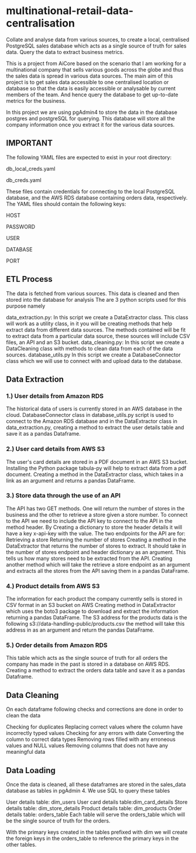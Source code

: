# multinational-retail-data-centralisation

Collate and analyse data from various sources, to create a local, centralised PostgreSQL sales database which acts as a single source of truth for sales data. Query the data to extract business metrics.

This is a project from AiCore based on the scenario that I am working for a multinational company that sells various goods across the globe and thus the sales data is spread in various data sources. The main aim of this project is to get sales data accessible to one centralised location or database so that the data is easily accessible or analysable by current members of the team. And hence query the database to get up-to-date metrics for the business.

In this project we are using pgAdmin4 to store the data in the database postgres and postgreSQL for querying. This database will store all the company information once you extract it for the various data sources.


## IMPORTANT

The following YAML files are expected to exist in your root directory:

db_local_creds.yaml

db_creds.yaml

These files contain credentials for connecting to the local PostgreSQL database, and the AWS RDS database containing orders data, respectively. The YAML files should contain the following keys:


HOST

PASSWORD

USER

DATABASE

PORT






## ETL Process
The data is fetched from various sources. This data is cleaned and then stored into the database for analysis The are 3 python scripts used for this purpose namely

data_extraction.py: In this script we create a DataExtractor class. This class will work as a utility class, in it you will be creating methods that help extract data from different data sources. The methods contained will be fit to extract data from a particular data source, these sources will include CSV files, an API and an S3 bucket.
data_cleaning.py: In this script we create a DataCleaning class with methods to clean data from each of the data sources.
database_utils.py In this script we create a DatabaseConnector class which we will use to connect with and upload data to the database.



## Data Extraction

### 1.) User details from Amazon RDS

The historical data of users is currently stored in an AWS database in the cloud.
DatabaseConnector class in database_utils.py script is used to connect to the Amazon RDS database and in the DataExtractor class in data_extraction.py, creating a method to extract the user details table and save it as a pandas Dataframe.

### 2.) User card details from AWS S3

The user's card details are stored in a PDF document in an AWS S3 bucket.
Installing the Python package tabula-py will help to extract data from a pdf document.
Creating a method in the DataExtractor class, which takes in a link as an argument and returns a pandas DataFrame.

### 3.) Store data through the use of an API

The API has two GET methods. One will return the number of stores in the business and the other to retrieve a store given a store number.
To connect to the API we need to include the API key to connect to the API in the method header.
By Creating a dictionary to store the header details it will have a key x-api-key with the value.
The two endpoints for the API are for:
Retrieving a store
Returning the number of stores
Creating a method in the DataExtractor that returns the number of stores to extract. It should take in the number of stores endpoint and header dictionary as an argument. This tells us how many stores need to be extracted from the API.
Creating another method which will take the retrieve a store endpoint as an argument and extracts all the stores from the API saving them in a pandas DataFrame.

### 4.) Product details from AWS S3

The information for each product the company currently sells is stored in CSV format in an S3 bucket on AWS
Creating method in DataExtractor which uses the boto3 package to download and extract the information returning a pandas DataFrame.
The S3 address for the products data is the following s3://data-handling-public/products.csv the method will take this address in as an argument and return the pandas DataFrame.

### 5.) Order details from Amazon RDS

This table which acts as the single source of truth for all orders the company has made in the past is stored in a database on AWS RDS.
Creating a method to extract the orders data table and save it as a pandas Dataframe.




## Data Cleaning

On each dataframe following checks and corrections are done in order to clean the data

Checking for duplicates
Replacing correct values where the column have incorrectly typed values
Checking for any errors with date
Converting the column to correct data types
Removing rows filled with any erroneous values and NULL values
Removing columns that does not have any meaningful data


## Data Loading

Once the data is cleaned, all these dataframes are stored in the sales_data database as tables in pgAdmin 4. We use SQL to query these tables

User details table: dim_users
User card details table:dim_card_details
Store details table: dim_store_details
Product details table: dim_products
Order details table: orders_table
Each table will serve the orders_table which will be the single source of truth for the orders.

With the primary keys created in the tables prefixed with dim we will create the foreign keys in the orders_table to reference the primary keys in the other tables.
